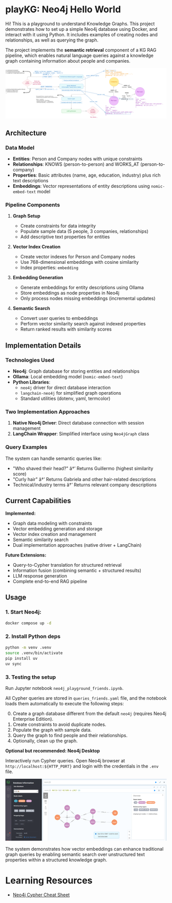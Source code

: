 # playKG: Neo4j Hello World

Hi! This is a playground to understand Knowledge Graphs. This project demonstrates how to set up a simple Neo4j database using Docker, and interact with it using Python. It includes examples of creating nodes and relationships, as well as querying the graph.

The project implements the **semantic retrieval** component of a KG RAG pipeline, which enables natural language queries against a knowledge graph containing information about people and companies.

![alt text](media/KGRAG_schema.svg)

## Architecture

### Data Model
- **Entities**: Person and Company nodes with unique constraints
- **Relationships**: KNOWS (person-to-person) and WORKS_AT (person-to-company)
- **Properties**: Basic attributes (name, age, education, industry) plus rich text descriptions
- **Embeddings**: Vector representations of entity descriptions using `nomic-embed-text` model

### Pipeline Components

1. **Graph Setup**
   - Create constraints for data integrity
   - Populate sample data (5 people, 3 companies, relationships)
   - Add descriptive text properties for entities

2. **Vector Index Creation**
   - Create vector indexes for Person and Company nodes
   - Use 768-dimensional embeddings with cosine similarity
   - Index properties: `embedding`

3. **Embedding Generation**
   - Generate embeddings for entity descriptions using Ollama
   - Store embeddings as node properties in Neo4j
   - Only process nodes missing embeddings (incremental updates)

4. **Semantic Search**
   - Convert user queries to embeddings
   - Perform vector similarity search against indexed properties
   - Return ranked results with similarity scores

## Implementation Details

### Technologies Used
- **Neo4j**: Graph database for storing entities and relationships
- **Ollama**: Local embedding model (`nomic-embed-text`)
- **Python Libraries**: 
  - `neo4j` driver for direct database interaction
  - `langchain-neo4j` for simplified graph operations
  - Standard utilities (dotenv, yaml, termcolor)

### Two Implementation Approaches
1. **Native Neo4j Driver**: Direct database connection with session management
2. **LangChain Wrapper**: Simplified interface using `Neo4jGraph` class

### Query Examples
The system can handle semantic queries like:
- "Who shaved their head?" â†’ Returns Guillermo (highest similarity score)
- "Curly hair" â†’ Returns Gabriela and other hair-related descriptions
- Technical/industry terms â†’ Returns relevant company descriptions

## Current Capabilities

**Implemented:**
- Graph data modeling with constraints
- Vector embedding generation and storage
- Vector index creation and management
- Semantic similarity search
- Dual implementation approaches (native driver + LangChain)

**Future Extensions:**
- Query-to-Cypher translation for structured retrieval
- Information fusion (combining semantic + structured results)
- LLM response generation
- Complete end-to-end RAG pipeline

## Usage

### 1. Start Neo4j:

```bash
docker compose up -d
```

### 2. Install Python deps

```bash
python -m venv .venv
source .venv/bin/activate  
pip install uv
uv sync
```

### 3. Testing the setup

Run Jupyter notebook `neo4j_playground_friends.ipynb`. 

All Cypher queries are stored in `queries_friends.yaml` file, and the notebook loads them automatically to execute the following steps:

0. Create a graph database different from the default `neo4j` (requires Neo4j Enterprise Edition).
1. Create constraints to avoid duplicate nodes.
2. Populate the graph with sample data.
3. Query the graph to find people and their relationships.
4. Optionally, clean up the graph.


**Optional but recommended: Neo4j Desktop**

Interactively run Cypher queries. Open Neo4j browser at `http://localhost:${HTTP_PORT}` and login with the credentials in the `.env` file.

![alt text](media/neo4j_desktop_screenshot.png)

The system demonstrates how vector embeddings can enhance traditional graph queries by enabling semantic search over unstructured text properties within a structured knowledge graph.

# Learning Resources

- [Neo4j Cypher Cheat Sheet](https://neo4j.com/docs/cypher-cheat-sheet/5/all/)




